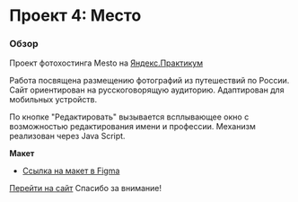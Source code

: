 # Проект 4: Место

### Обзор

Проект фотохостинга Mesto на [Яндекс.Практикум](https://praktikum.yandex.ru/)

Работа посвящена размещению фотографий из путешествий по России. Сайт ориентирован на русскоговорящую аудиторию. Адаптирован для мобильных устройств.

По кнопке "Редактировать" вызывается всплывающее окно с возможностью редактирования имени и профессии.
Механизм реализован через Java Script.

**Макет**

* [Ссылка на макет в Figma](https://www.figma.com/file/StZjf8HnoeLdiXS7dYrLAh/JavaScript.-Sprint-4)

[Перейти на сайт](https://bambambarabam.github.io/mesto/)
Спасибо за внимание!
